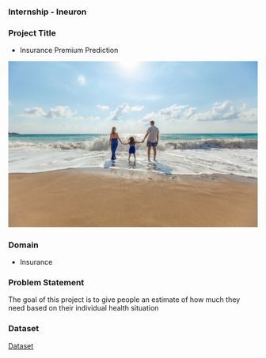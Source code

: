 ### Internship - Ineuron

### Project Title 
- Insurance Premium Prediction

<img src="https://github.com/Nix-code/Insurance-premium-prediction-Ineuron/blob/main/docs/Insurance.jpg" alt="Insurance">

### Domain
- Insurance

### Problem Statement
<p>The goal of this project is to give people an estimate of how much they need based on
their individual health situation</p>

### Dataset
[Dataset](https://www.kaggle.com/noordeen/insurance-premium-prediction)


